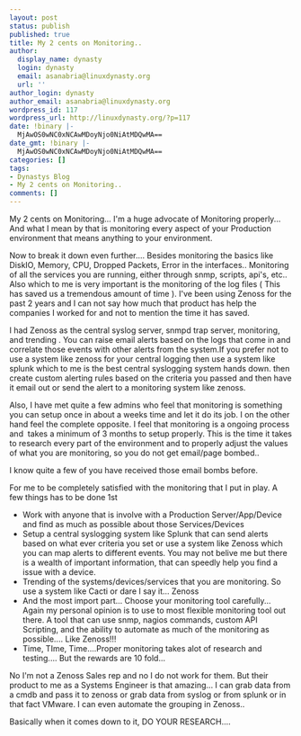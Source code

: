 ```yaml
---
layout: post
status: publish
published: true
title: My 2 cents on Monitoring..
author:
  display_name: dynasty
  login: dynasty
  email: asanabria@linuxdynasty.org
  url: ''
author_login: dynasty
author_email: asanabria@linuxdynasty.org
wordpress_id: 117
wordpress_url: http://linuxdynasty.org/?p=117
date: !binary |-
  MjAwOS0wNC0xNCAwMDoyNjo0NiAtMDQwMA==
date_gmt: !binary |-
  MjAwOS0wNC0xNCAwMDoyNjo0NiAtMDQwMA==
categories: []
tags:
- Dynastys Blog
- My 2 cents on Monitoring..
comments: []
---
```

<p>My 2 cents on Monitoring... I'm a huge advocate of Monitoring properly... And what I mean by that is monitoring every aspect of your Production environment that means anything to your environment. </p>
<p>Now to break it down even further.... Besides monitoring the basics like DiskIO, Memory, CPU, Dropped Packets, Error in the interfaces.. Monitoring of all the services you are running, either through snmp, scripts, api's, etc.. Also which to me is very important is the monitoring of the log files ( This has saved us a tremendous amount of time ). I've been using Zenoss for the past 2 years and I can not say how much that product has help the companies I worked for and not to mention the time it has saved. </p>
<p>I had Zenoss as the central syslog server, snmpd trap server, monitoring, and trending . You can raise email alerts based on the logs that come in and correlate those events with other alerts from the system.If you prefer not to use a system like zenoss for your central logging then use a system like splunk which to me is the best central syslogging system hands down. then create custom alerting rules based on the criteria you passed and then have it email out or send the alert to a monitoring system like zenoss.</p>
<p>Also, I have met quite a few admins who feel that monitoring is something you can setup once in about a weeks time and let it do its job. I on the other hand feel the complete opposite. I feel that monitoring is a ongoing process and  takes a minimum of 3 months to setup properly. This is the time it takes to research every part of the environment and to properly adjust the values of what you are monitoring, so you do not get email/page bombed.. </p>
<p>I know quite a few of you have received those email bombs before.</p>
<p>For me to be completely satisfied with the monitoring that I put in play. A few things has to be done 1st</p>
<ul>
<li>Work with anyone that is involve with a Production Server/App/Device and find as much as possible about those Services/Devices</li>
<li>Setup a central syslogging system like Splunk that can send alerts based on what ever criteria you set or use a system like Zenoss which you can map alerts to different events. You may not belive me but there is a wealth of important information, that can speedly help you find a issue with a device.</li>
<li>Trending of the systems/devices/services that you are monitoring. So use a system like Cacti or dare I say it... Zenoss</li>
<li>And the most import part... Choose your monitoring tool carefully... Again my personal opinion is to use to most flexible monitoring tool out there. A tool that can use snmp, nagios commands, custom API Scripting, and the ability to automate as much of the monitoring as possible.... Like Zenoss!!! </li>
<li>Time, TIme, Time....Proper monitoring takes alot of research and testing.... But the rewards are 10 fold... </li>
</ul>
<p>No I'm not a Zenoss Sales rep and no I do not work for them. But their product to me as a Systems Engineer is that amazing... I can grab data from a cmdb and pass it to zenoss or grab data from syslog or from splunk or in that fact VMware. I can even automate the grouping in Zenoss..  </p>
<p>Basically when it comes down to it, DO YOUR RESEARCH.... </p></p>
<p> </p>
